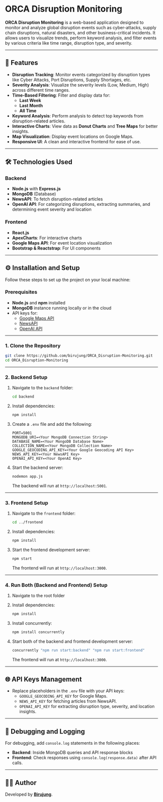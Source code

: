 # ORCA Disruption Monitoring

**ORCA Disruption Monitoring** is a web-based application designed to monitor and analyze global disruption events such as cyber-attacks, supply chain disruptions, natural disasters, and other business-critical incidents. It allows users to visualize trends, perform keyword analysis, and filter events by various criteria like time range, disruption type, and severity.

---

## 🚀 Features

- **Disruption Tracking**: Monitor events categorized by disruption types like Cyber Attacks, Port Disruptions, Supply Shortages, etc.
- **Severity Analysis**: Visualize the severity levels (Low, Medium, High) across different time ranges.
- **Time-Based Filtering**: Filter and display data for:
  - **Last Week**
  - **Last Month**
  - **All Time**
- **Keyword Analysis**: Perform analysis to detect top keywords from disruption-related articles.
- **Interactive Charts**: View data as **Donut Charts** and **Tree Maps** for better insights.
- **Map Visualization**: Display event locations on Google Maps.
- **Responsive UI**: A clean and interactive frontend for ease of use.

---

## 🛠️ Technologies Used

### Backend
- **Node.js** with **Express.js**
- **MongoDB** (Database)
- **NewsAPI**: To fetch disruption-related articles
- **OpenAI API**: For categorizing disruptions, extracting summaries, and determining event severity and location

### Frontend
- **React.js**
- **ApexCharts**: For interactive charts
- **Google Maps API**: For event location visualization
- **Bootstrap & Reactstrap**: For UI components

---

## ⚙️ Installation and Setup

Follow these steps to set up the project on your local machine:

### Prerequisites
- **Node.js** and **npm** installed
- **MongoDB** instance running locally or in the cloud
- API keys for:
  - [Google Maps API](https://console.cloud.google.com/)
  - [NewsAPI](https://newsapi.org/)
  - [OpenAI API](https://platform.openai.com/)

---

### 1. Clone the Repository

```bash
git clone https://github.com/birujung/ORCA_Disruption-Monitoring.git
cd ORCA_Disruption-Monitoring
```

---

### 2. Backend Setup

1. Navigate to the `backend` folder:
   ```bash
   cd backend
   ```

2. Install dependencies:
   ```bash
   npm install
   ```

3. Create a `.env` file and add the following:

   ```env
   PORT=5001
   MONGODB_URI=<Your MongoDB Connection String>
   DATABASE_NAME=<Your MongoDB Database Name>
   COLLECTION_NAME=<Your MongoDB Collection Name>
   GOOGLE_GEOCODING_API_KEY=<Your Google Geocoding API Key>
   NEWS_API_KEY=<Your NewsAPI Key>
   OPENAI_API_KEY=<Your OpenAI Key>
   ```

4. Start the backend server:
   ```bash
   nodemon app.js
   ```
   The backend will run at `http://localhost:5001`.

---

### 3. Frontend Setup

1. Navigate to the `frontend` folder:
   ```bash
   cd ../frontend
   ```

2. Install dependencies:
   ```bash
   npm install
   ```

3. Start the frontend development server:
   ```bash
   npm start
   ```
   The frontend will run at `http://localhost:3000`.

---

### 4. Run Both (Backend and Frontend) Setup

1. Navigate to the root folder

2. Install dependencies:
   ```bash
   npm install
   ```

3. Install concurrently:
   ```bash
   npm install concurrently
   ```

4. Start both of the backend and frontend development server:
   ```bash
   concurrently "npm run start:backend" "npm run start:frontend"
   ```
   The frontend will run at `http://localhost:3000`.

---

## 🌐 API Keys Management

- Replace placeholders in the `.env` file with your API keys:
  - `GOOGLE_GEOCODING_API_KEY` for Google Maps.
  - `NEWS_API_KEY` for fetching articles from NewsAPI.
  - `OPENAI_API_KEY` for extracting disruption type, severity, and location insights.

---

## 🐞 Debugging and Logging

For debugging, add `console.log` statements in the following places:
- **Backend**: Inside MongoDB queries and API response blocks
- **Frontend**: Check responses using `console.log(response.data)` after API calls.

---

## 👨‍💻 Author

Developed by **[Birujung](https://github.com/birujung)**.
